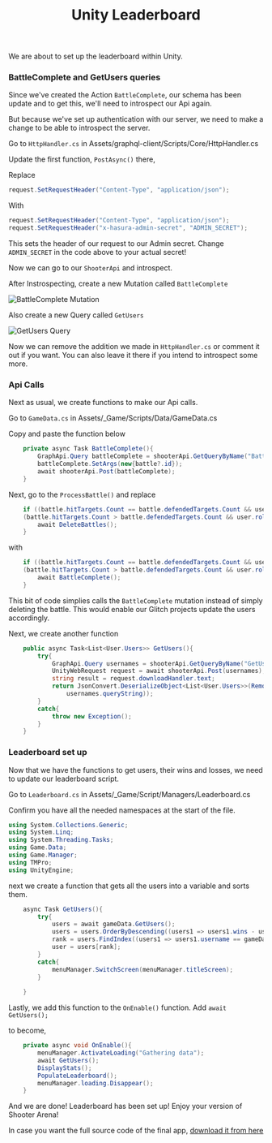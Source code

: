 ﻿---
title: "Unity Leaderboard"
metaTitle: "Leaderboard with Unity | GraphQL Unity Hasura Tutorial"
metaDescription: "Setting up the leaderboard in Unity"
---

We are about to set up the leaderboard within Unity.

### BattleComplete and GetUsers queries

Since we've created the Action `BattleComplete`, our schema has been update and to get this, we'll need to introspect our Api again.

But because we've set up authentication with our server, we need to make a change to be able to introspect the server.

Go to `HttpHandler.cs` in Assets/graphql-client/Scripts/Core/HttpHandler.cs

Update the first function, `PostAsync()` there,

Replace

```c#
request.SetRequestHeader("Content-Type", "application/json");
```

With

```c#
request.SetRequestHeader("Content-Type", "application/json");
request.SetRequestHeader("x-hasura-admin-secret", "ADMIN_SECRET");
```

This sets the header of our request to our Admin secret. Change `ADMIN_SECRET` in the code above to your actual secret!

Now we can go to our `ShooterApi` and introspect.

After Instrospecting, create a new Mutation called `BattleComplete`

![BattleComplete Mutation](https://graphql-engine-cdn.hasura.io/learn-hasura/assets/graphql-unity/leaderboard/battle-complete.jpg)

Also create a new Query called `GetUsers`

![GetUsers Query](https://graphql-engine-cdn.hasura.io/learn-hasura/assets/graphql-unity/leaderboard/get-users.jpg)

Now we can remove the addition we made in `HttpHandler.cs` or comment it out if you want. You can also leave it there if you intend to introspect some more.

### Api Calls

Next as usual, we create functions to make our Api calls. 

Go to `GameData.cs` in Assets/_Game/Scripts/Data/GameData.cs

Copy and paste the function below

```c#
    private async Task BattleComplete(){
        GraphApi.Query battleComplete = shooterApi.GetQueryByName("BattleComplete", GraphApi.Query.Type.Mutation);
        battleComplete.SetArgs(new{battle?.id});
        await shooterApi.Post(battleComplete);
    }
```

Next, go to the `ProcessBattle()` and replace

```c#
    if ((battle.hitTargets.Count == battle.defendedTargets.Count && user.role == User.Role.DEFENDER) ||
    (battle.hitTargets.Count > battle.defendedTargets.Count && user.role == User.Role.SHOOTER)){
        await DeleteBattles();
    }
```

with

```c#
    if ((battle.hitTargets.Count == battle.defendedTargets.Count && user.role == User.Role.DEFENDER) ||
    (battle.hitTargets.Count > battle.defendedTargets.Count && user.role == User.Role.SHOOTER)){
        await BattleComplete();
    }
```

This bit of code simplies calls the `BattleComplete` mutation instead of simply deleting the battle. This would enable our Glitch projects update the users accordingly.

Next, we create another function

```c#
    public async Task<List<User.Users>> GetUsers(){
        try{
            GraphApi.Query usernames = shooterApi.GetQueryByName("GetUsers", GraphApi.Query.Type.Query);
            UnityWebRequest request = await shooterApi.Post(usernames);
            string result = request.downloadHandler.text;
            return JsonConvert.DeserializeObject<List<User.Users>>(RemoveData(result,
                usernames.queryString));
        }
        catch{
            throw new Exception();
        }
    }
```

### Leaderboard set up

Now that we have the functions to get users, their wins and losses, we need to update our leaderboard script.

Go to `Leaderboard.cs` in Assets/_Game/Script/Managers/Leaderboard.cs

Confirm you have all the needed namespaces at the start of the file.

```c#
using System.Collections.Generic;
using System.Linq;
using System.Threading.Tasks;
using Game.Data;
using Game.Manager;
using TMPro;
using UnityEngine;
```

next we create a function that gets all the users into a variable and sorts them.

```c#
    async Task GetUsers(){
        try{
            users = await gameData.GetUsers();
            users = users.OrderByDescending((users1 => users1.wins - users1.losses)).ToList();
            rank = users.FindIndex((users1 => users1.username == gameData.user.Username));
            user = users[rank];
        }
        catch{
            menuManager.SwitchScreen(menuManager.titleScreen);
        }
        
    }
```

Lastly, we add this function to the `OnEnable()` function. Add
`await GetUsers();`

to become,

```c#
    private async void OnEnable(){
        menuManager.ActivateLoading("Gathering data");
        await GetUsers();
        DisplayStats();
        PopulateLeaderboard();
        menuManager.loading.Disappear();
    }
```

And we are done! Leaderboard has been set up! Enjoy your version of Shooter Arena!

In case you want the full source code of the final app, [download it from here](https://graphql-engine-cdn.hasura.io/learn-hasura/boilerplates/unity/final.zip)
